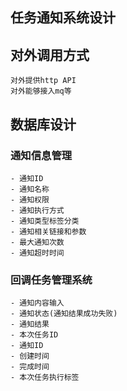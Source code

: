 ## 任务通知系统设计

## 对外调用方式
```
对外提供http API
对外能够接入mq等
```

## 数据库设计
### 通知信息管理
```
- 通知ID
- 通知名称
- 通知权限
- 通知执行方式
- 通知类型标签分类
- 通知相关链接和参数
- 最大通知次数
- 通知超时时间
```

### 回调任务管理系统
```
- 通知内容输入
- 通知状态(通知结果成功失败)
- 通知结果
- 本次任务ID
- 通知ID
- 创建时间
- 完成时间
- 本次任务执行标签
```